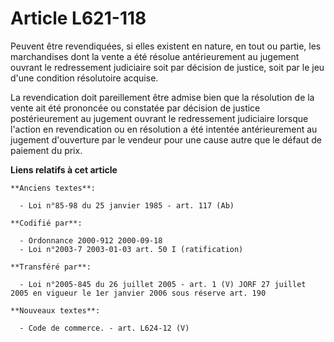 # Article L621-118

Peuvent être revendiquées, si elles existent en nature, en tout ou partie, les marchandises dont la vente a été résolue
antérieurement au jugement ouvrant le redressement judiciaire soit par décision de justice, soit par le jeu d'une condition
résolutoire acquise.

La revendication doit pareillement être admise bien que la résolution de la vente ait été prononcée ou constatée par décision
de justice postérieurement au jugement ouvrant le redressement judiciaire lorsque l'action en revendication ou en résolution
a été intentée antérieurement au jugement d'ouverture par le vendeur pour une cause autre que le défaut de paiement du prix.

**Liens relatifs à cet article**

	**Anciens textes**:

	  - Loi n°85-98 du 25 janvier 1985 - art. 117 (Ab)

	**Codifié par**:

	  - Ordonnance 2000-912 2000-09-18
	  - Loi n°2003-7 2003-01-03 art. 50 I (ratification)

	**Transféré par**:

	  - Loi n°2005-845 du 26 juillet 2005 - art. 1 (V) JORF 27 juillet 2005 en vigueur le 1er janvier 2006 sous réserve art. 190

	**Nouveaux textes**:

	  - Code de commerce. - art. L624-12 (V)
